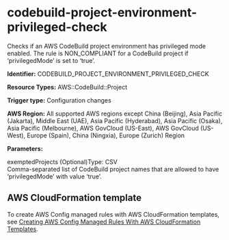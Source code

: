 # codebuild\-project\-environment\-privileged\-check<a name="codebuild-project-environment-privileged-check"></a>

Checks if an AWS CodeBuild project environment has privileged mode enabled\. The rule is NON\_COMPLIANT for a CodeBuild project if ‘privilegedMode’ is set to ‘true’\. 

**Identifier:** CODEBUILD\_PROJECT\_ENVIRONMENT\_PRIVILEGED\_CHECK

**Resource Types:** AWS::CodeBuild::Project

**Trigger type:** Configuration changes

**AWS Region:** All supported AWS regions except China \(Beijing\), Asia Pacific \(Jakarta\), Middle East \(UAE\), Asia Pacific \(Hyderabad\), Asia Pacific \(Osaka\), Asia Pacific \(Melbourne\), AWS GovCloud \(US\-East\), AWS GovCloud \(US\-West\), Europe \(Spain\), China \(Ningxia\), Europe \(Zurich\) Region

**Parameters:**

exemptedProjects \(Optional\)Type: CSV  
Comma\-separated list of CodeBuild project names that are allowed to have ‘privilegedMode’ with value ‘true’\.

## AWS CloudFormation template<a name="w2aac12c33c15b9d123c17"></a>

To create AWS Config managed rules with AWS CloudFormation templates, see [Creating AWS Config Managed Rules With AWS CloudFormation Templates](aws-config-managed-rules-cloudformation-templates.md)\.